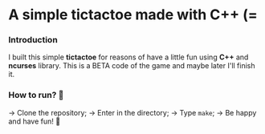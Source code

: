 # A simple tictactoe made with C++ (=

### Introduction
I built this simple **tictactoe** for reasons of have a little fun using **C++** and **ncurses** library. This is a BETA code of the game and maybe later I'll finish it.

### How to run? 🤔
-> Clone the repository;
-> Enter in the directory;
-> Type `make`;
-> Be happy and have fun! 🙂
